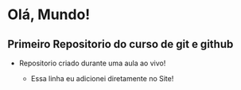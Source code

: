 # Olá, Mundo!
 ## Primeiro Repositorio do curso de git e github

 * Repositorio criado durante uma aula ao vivo!
 
    * Essa linha eu adicionei diretamente no Site! 
